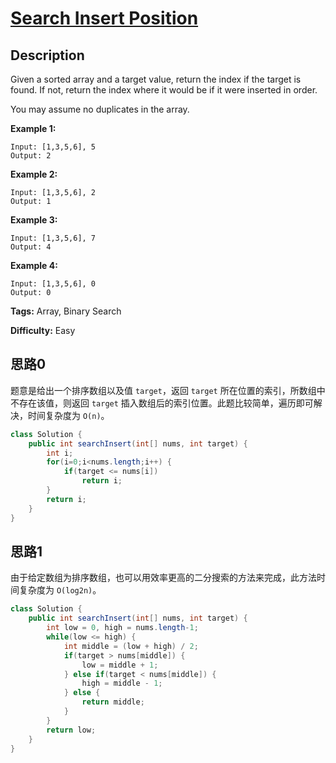 # [Search Insert Position][title]

## Description

Given a sorted array and a target value, return the index if the target is found. If not, return the index where it would be if it were inserted in order.

You may assume no duplicates in the array.

**Example 1:**

```
Input: [1,3,5,6], 5
Output: 2
```

**Example 2:**

```
Input: [1,3,5,6], 2
Output: 1
```

**Example 3:**

```
Input: [1,3,5,6], 7
Output: 4
```

**Example 4:**

```
Input: [1,3,5,6], 0
Output: 0
```

**Tags:** Array, Binary Search

**Difficulty:** Easy

## 思路0

题意是给出一个排序数组以及值 `target`，返回 `target` 所在位置的索引，所数组中不存在该值，则返回 `target` 插入数组后的索引位置。此题比较简单，遍历即可解决，时间复杂度为 `O(n)`。

```java
class Solution {
    public int searchInsert(int[] nums, int target) {
        int i;
        for(i=0;i<nums.length;i++) {
            if(target <= nums[i])
                return i;
        }
        return i;
    }
}
```

## 思路1
由于给定数组为排序数组，也可以用效率更高的二分搜索的方法来完成，此方法时间复杂度为 `O(log2n)`。

```java
class Solution {
    public int searchInsert(int[] nums, int target) {
        int low = 0, high = nums.length-1;
        while(low <= high) {
            int middle = (low + high) / 2;
            if(target > nums[middle]) {
                low = middle + 1;
            } else if(target < nums[middle]) {
                high = middle - 1;
            } else {
                return middle;
            }
        }
        return low;
    }
}
```


[title]: https://leetcode.com/problems/search-insert-position
